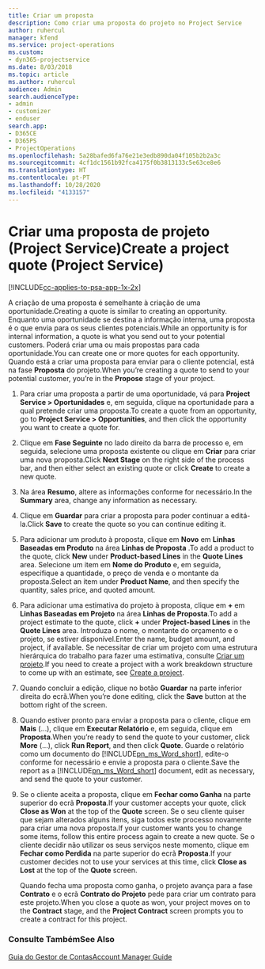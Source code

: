 ```yaml
---
title: Criar um proposta
description: Como criar uma proposta do projeto no Project Service
author: ruhercul
manager: kfend
ms.service: project-operations
ms.custom:
- dyn365-projectservice
ms.date: 8/03/2018
ms.topic: article
ms.author: ruhercul
audience: Admin
search.audienceType:
- admin
- customizer
- enduser
search.app:
- D365CE
- D365PS
- ProjectOperations
ms.openlocfilehash: 5a28bafed6fa76e21e3edb890da04f105b2b2a3c
ms.sourcegitcommit: 4cf1dc1561b92fca4175f0b3813133c5e63ce8e6
ms.translationtype: HT
ms.contentlocale: pt-PT
ms.lasthandoff: 10/28/2020
ms.locfileid: "4133157"
---
```

# <a name="create-a-project-quote-project-service"></a><span data-ttu-id="6ca0f-103">Criar uma proposta de projeto (Project Service)</span><span class="sxs-lookup"><span data-stu-id="6ca0f-103">Create a project quote (Project Service)</span></span>

[!INCLUDE[cc-applies-to-psa-app-1x-2x](../includes/cc-applies-to-psa-app-1x-2x.md)]

<span data-ttu-id="6ca0f-104">A criação de uma proposta é semelhante à criação de uma oportunidade.</span><span class="sxs-lookup"><span data-stu-id="6ca0f-104">Creating a quote is similar to creating an opportunity.</span></span> <span data-ttu-id="6ca0f-105">Enquanto uma oportunidade se destina a informação interna, uma proposta é o que envia para os seus clientes potenciais.</span><span class="sxs-lookup"><span data-stu-id="6ca0f-105">While an opportunity is for internal information, a quote is what you send out to your potential customers.</span></span> <span data-ttu-id="6ca0f-106">Poderá criar uma ou mais propostas para cada oportunidade.</span><span class="sxs-lookup"><span data-stu-id="6ca0f-106">You can create one or more quotes for each opportunity.</span></span> <span data-ttu-id="6ca0f-107">Quando está a criar uma proposta para enviar para o cliente potencial, está na fase **Proposta** do projeto.</span><span class="sxs-lookup"><span data-stu-id="6ca0f-107">When you’re creating a quote to send to your potential customer, you’re in the **Propose** stage of your project.</span></span>  
  
1. <span data-ttu-id="6ca0f-108">Para criar uma proposta a partir de uma oportunidade, vá para **Project Service > Oportunidades** e, em seguida, clique na oportunidade para a qual pretende criar uma proposta.</span><span class="sxs-lookup"><span data-stu-id="6ca0f-108">To create a quote from an opportunity, go to **Project Service > Opportunities**, and then click the opportunity you want to create a quote for.</span></span>  
  
2. <span data-ttu-id="6ca0f-109">Clique em **Fase Seguinte** no lado direito da barra de processo e, em seguida, selecione uma proposta existente ou clique em **Criar** para criar uma nova proposta.</span><span class="sxs-lookup"><span data-stu-id="6ca0f-109">Click **Next Stage** on the right side of the process bar, and then either select an existing quote or click **Create** to create a new quote.</span></span>  
  
3. <span data-ttu-id="6ca0f-110">Na área **Resumo**, altere as informações conforme for necessário.</span><span class="sxs-lookup"><span data-stu-id="6ca0f-110">In the **Summary** area, change any information as necessary.</span></span>  
  
4. <span data-ttu-id="6ca0f-111">Clique em **Guardar** para criar a proposta para poder continuar a editá-la.</span><span class="sxs-lookup"><span data-stu-id="6ca0f-111">Click **Save** to create the quote so you can continue editing it.</span></span>  
  
5. <span data-ttu-id="6ca0f-112">Para adicionar um produto à proposta, clique em **Novo** em **Linhas Baseadas em Produto** na área **Linhas de Proposta** .</span><span class="sxs-lookup"><span data-stu-id="6ca0f-112">To add a product to the quote, click **New** under **Product-based Lines** in the **Quote Lines** area.</span></span> <span data-ttu-id="6ca0f-113">Selecione um item em **Nome do Produto** e, em seguida, especifique a quantidade, o preço de venda e o montante da proposta.</span><span class="sxs-lookup"><span data-stu-id="6ca0f-113">Select an item under **Product Name**, and then specify the quantity, sales price, and quoted amount.</span></span>  
  
6. <span data-ttu-id="6ca0f-114">Para adicionar uma estimativa do projeto à proposta, clique em **+** em **Linhas Baseadas em Projeto** na área **Linhas de Proposta**.</span><span class="sxs-lookup"><span data-stu-id="6ca0f-114">To add a project estimate to the quote, click **+** under **Project-based Lines** in the **Quote Lines** area.</span></span> <span data-ttu-id="6ca0f-115">Introduza o nome, o montante do orçamento e o projeto, se estiver disponível.</span><span class="sxs-lookup"><span data-stu-id="6ca0f-115">Enter the name, budget amount, and project, if available.</span></span> <span data-ttu-id="6ca0f-116">Se necessitar de criar um projeto com uma estrutura hierárquica do trabalho para fazer uma estimativa, consulte [Criar um projeto](../psa/create-project.md).</span><span class="sxs-lookup"><span data-stu-id="6ca0f-116">If you need to create a project with a work breakdown structure to come up with an estimate, see [Create a project](../psa/create-project.md).</span></span>  
  
7. <span data-ttu-id="6ca0f-117">Quando concluir a edição, clique no botão **Guardar** na parte inferior direita do ecrã.</span><span class="sxs-lookup"><span data-stu-id="6ca0f-117">When you’re done editing, click the **Save** button at the bottom right of the screen.</span></span>  
  
8. <span data-ttu-id="6ca0f-118">Quando estiver pronto para enviar a proposta para o cliente, clique em **Mais** (…), clique em **Executar Relatório** e, em seguida, clique em **Proposta**.</span><span class="sxs-lookup"><span data-stu-id="6ca0f-118">When you’re ready to send the quote to your customer, click **More** (…), click **Run Report**, and then click **Quote**.</span></span> <span data-ttu-id="6ca0f-119">Guarde o relatório como um documento do [!INCLUDE[pn_ms_Word_short](../includes/pn-ms-word-short.md)], edite-o conforme for necessário e envie a proposta para o cliente.</span><span class="sxs-lookup"><span data-stu-id="6ca0f-119">Save the report as a [!INCLUDE[pn_ms_Word_short](../includes/pn-ms-word-short.md)] document, edit as necessary, and send the quote to your customer.</span></span>  
  
9. <span data-ttu-id="6ca0f-120">Se o cliente aceita a proposta, clique em **Fechar como Ganha** na parte superior do ecrã **Proposta**.</span><span class="sxs-lookup"><span data-stu-id="6ca0f-120">If your customer accepts your quote, click **Close as Won** at the top of the **Quote** screen.</span></span> <span data-ttu-id="6ca0f-121">Se o seu cliente quiser que sejam alterados alguns itens, siga todos este processo novamente para criar uma nova proposta.</span><span class="sxs-lookup"><span data-stu-id="6ca0f-121">If your customer wants you to change some items, follow this entire process again to create a new quote.</span></span> <span data-ttu-id="6ca0f-122">Se o cliente decidir não utilizar os seus serviços neste momento, clique em **Fechar como Perdida** na parte superior do ecrã **Proposta**.</span><span class="sxs-lookup"><span data-stu-id="6ca0f-122">If your customer decides not to use your services at this time, click **Close as Lost** at the top of the **Quote** screen.</span></span>  
  
   <span data-ttu-id="6ca0f-123">Quando fecha uma proposta como ganha, o projeto avança para a fase **Contrato** e o ecrã **Contrato do Projeto** pede para criar um contrato para este projeto.</span><span class="sxs-lookup"><span data-stu-id="6ca0f-123">When you close a quote as won, your project moves on to the **Contract** stage, and the **Project Contract** screen prompts you to create a contract for this project.</span></span>  
  
### <a name="see-also"></a><span data-ttu-id="6ca0f-124">Consulte Também</span><span class="sxs-lookup"><span data-stu-id="6ca0f-124">See Also</span></span>  
 [<span data-ttu-id="6ca0f-125">Guia do Gestor de Contas</span><span class="sxs-lookup"><span data-stu-id="6ca0f-125">Account Manager Guide</span></span>](../psa/account-manager-guide.md)
